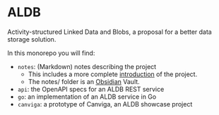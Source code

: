 # ALDB
Activity-structured Linked Data and Blobs, a proposal for a better data storage solution.

In this monorepo you will find:
- `notes`: (Markdown) notes describing the project
  - This includes a more complete [introduction](notes/0%20Introduction.md) of the project.
  - The notes/ folder is an [Obsidian](https://obsidian.md/) Vault.
- `api`: the OpenAPI specs for an ALDB REST service
- `go`: an implementation of an ALDB service in Go
- `canviga`: a prototype of Canviga, an ALDB showcase project

